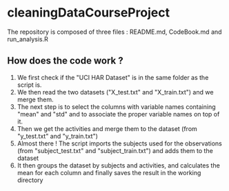 # cleaningDataCourseProject


The repository is composed of three files : README.md, CodeBook.md and run_analysis.R

## How does the code work ?

1. We first check if the "UCI HAR Dataset" is in the same folder as the script is. 
2. We then read the two datasets ("X_test.txt" and "X_train.txt") and we merge them.
3. The next step is to select the columns with variable names containing "mean" and "std" and to associate the proper variable names on top of it. 
4. Then we get the activities and merge them to the dataset (from "y_test.txt" and "y_train.txt")
5. Almost there ! The script imports the subjects used for the observations (from "subject_test.txt" and "subject_train.txt") and adds them to the dataset
6. It then groups the dataset by subjects and activities, and calculates the mean for each column and finally saves the result in the working directory
